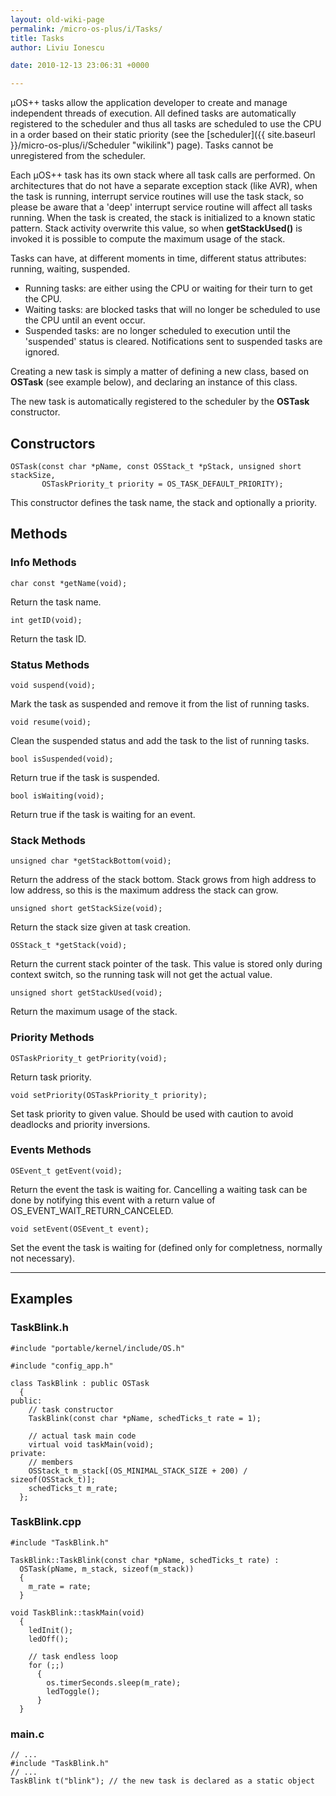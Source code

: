 ```yaml
---
layout: old-wiki-page
permalink: /micro-os-plus/i/Tasks/
title: Tasks
author: Liviu Ionescu

date: 2010-12-13 23:06:31 +0000

---
```


µOS++ tasks allow the application developer to create and manage independent threads of execution. All defined tasks are automatically registered to the scheduler and thus all tasks are scheduled to use the CPU in a order based on their static priority (see the [scheduler]({{ site.baseurl }}/micro-os-plus/i/Scheduler "wikilink") page). Tasks cannot be unregistered from the scheduler.

Each µOS++ task has its own stack where all task calls are performed. On architectures that do not have a separate exception stack (like AVR), when the task is running, interrupt service routines will use the task stack, so please be aware that a 'deep' interrupt service routine will affect all tasks running. When the task is created, the stack is initialized to a known static pattern. Stack activity overwrite this value, so when **getStackUsed()** is invoked it is possible to compute the maximum usage of the stack.

Tasks can have, at different moments in time, different status attributes: running, waiting, suspended.

-   Running tasks: are either using the CPU or waiting for their turn to get the CPU.
-   Waiting tasks: are blocked tasks that will no longer be scheduled to use the CPU until an event occur.
-   Suspended tasks: are no longer scheduled to execution until the 'suspended' status is cleared. Notifications sent to suspended tasks are ignored.

Creating a new task is simply a matter of defining a new class, based on **OSTask** (see example below), and declaring an instance of this class.

The new task is automatically registered to the scheduler by the **OSTask** constructor.

Constructors
------------

    OSTask(const char *pName, const OSStack_t *pStack, unsigned short stackSize,
           OSTaskPriority_t priority = OS_TASK_DEFAULT_PRIORITY);

This constructor defines the task name, the stack and optionally a priority.

Methods
-------

### Info Methods

    char const *getName(void);

Return the task name.

    int getID(void);

Return the task ID.

### Status Methods

    void suspend(void);

Mark the task as suspended and remove it from the list of running tasks.

    void resume(void);

Clean the suspended status and add the task to the list of running tasks.

    bool isSuspended(void);

Return true if the task is suspended.

    bool isWaiting(void);

Return true if the task is waiting for an event.

### Stack Methods

    unsigned char *getStackBottom(void);

Return the address of the stack bottom. Stack grows from high address to low address, so this is the maximum address the stack can grow.

    unsigned short getStackSize(void);

Return the stack size given at task creation.

    OSStack_t *getStack(void);

Return the current stack pointer of the task. This value is stored only during context switch, so the running task will not get the actual value.

    unsigned short getStackUsed(void);

Return the maximum usage of the stack.

### Priority Methods

    OSTaskPriority_t getPriority(void);

Return task priority.

    void setPriority(OSTaskPriority_t priority);

Set task priority to given value. Should be used with caution to avoid deadlocks and priority inversions.

### Events Methods

    OSEvent_t getEvent(void);

Return the event the task is waiting for. Cancelling a waiting task can be done by notifying this event with a return value of OS_EVENT_WAIT_RETURN_CANCELED.

    void setEvent(OSEvent_t event);

Set the event the task is waiting for (defined only for completness, normally not necessary).

* * * * *

Examples
--------

### TaskBlink.h

    #include "portable/kernel/include/OS.h"

    #include "config_app.h"

    class TaskBlink : public OSTask
      {
    public:
        // task constructor
        TaskBlink(const char *pName, schedTicks_t rate = 1);

        // actual task main code
        virtual void taskMain(void);
    private:
        // members
        OSStack_t m_stack[(OS_MINIMAL_STACK_SIZE + 200) / sizeof(OSStack_t)];
        schedTicks_t m_rate;
      };

### TaskBlink.cpp

    #include "TaskBlink.h"

    TaskBlink::TaskBlink(const char *pName, schedTicks_t rate) :
      OSTask(pName, m_stack, sizeof(m_stack))
      {
        m_rate = rate;
      }

    void TaskBlink::taskMain(void)
      {
        ledInit();
        ledOff();

        // task endless loop
        for (;;)
          {
            os.timerSeconds.sleep(m_rate);
            ledToggle();
          }
      }

### main.c

    // ...
    #include "TaskBlink.h"
    // ...
    TaskBlink t("blink"); // the new task is declared as a static object